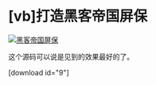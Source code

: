 # [vb]打造黑客帝国屏保

[![黑客帝国屏保](https://attachment.soulteary.com/2009/04/28/380_hack-1.jpg "黑客帝国屏保")](https://attachment.soulteary.com/2009/04/28/380_hack-1.jpg) 

这个源码可以说是见到的效果最好的了。 

<!-- more -->

[download id="9"]

